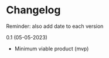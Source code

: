 # Changelog

Reminder: also add date to each version

0.1 (05-05-2023)
- Minimum viable product (mvp)